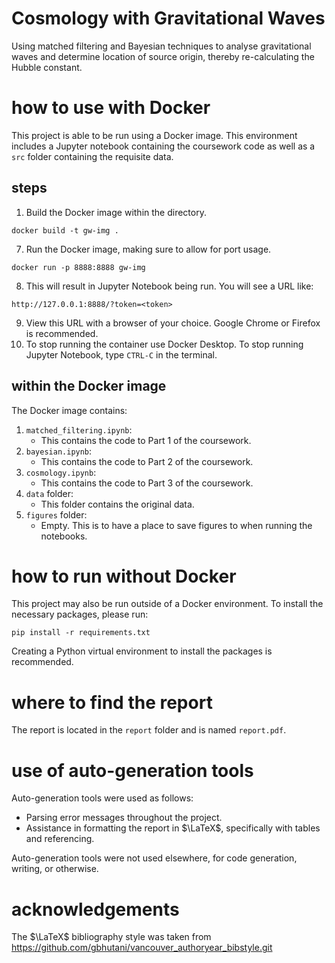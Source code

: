 # Cosmology with Gravitational Waves
Using matched filtering and Bayesian techniques to analyse gravitational waves and determine location of source origin, thereby re-calculating the Hubble constant.

# how to use with Docker
This project is able to be run using a Docker image. This environment includes a Jupyter notebook containing the coursework code as well as a `src` folder containing the requisite data.

## steps

1. Build the Docker image within the directory.
```
docker build -t gw-img .
```
7. Run the Docker image, making sure to allow for port usage.
```
docker run -p 8888:8888 gw-img
```
8. This will result in Jupyter Notebook being run. You will see a URL like:
```
http://127.0.0.1:8888/?token=<token>
```
9. View this URL with a browser of your choice. Google Chrome or Firefox is recommended.
10. To stop running the container use Docker Desktop. To stop running Jupyter Notebook, type `CTRL-C` in the terminal.

## within the Docker image
The Docker image contains:
1. `matched_filtering.ipynb`:
    - This contains the code to Part 1 of the coursework.
2. `bayesian.ipynb`:
    - This contains the code to Part 2 of the coursework.
3. `cosmology.ipynb`:
    - This contains the code to Part 3 of the coursework.
3. `data` folder:
    - This folder contains the original data.
4. `figures` folder:
    - Empty. This is to have a place to save figures to when running the notebooks.
  
# how to run without Docker
This project may also be run outside of a Docker environment. To install the necessary packages, please run:
```
pip install -r requirements.txt
```
Creating a Python virtual environment to install the packages is recommended.

# where to find the report
The report is located in the `report` folder and is named `report.pdf`.

# use of auto-generation tools

Auto-generation tools were used as follows:
- Parsing error messages throughout the project.
- Assistance in formatting the report in $\LaTeX$, specifically with tables and referencing.

Auto-generation tools were not used elsewhere, for code generation, writing, or otherwise.

# acknowledgements

The $\LaTeX$ bibliography style was taken from https://github.com/gbhutani/vancouver_authoryear_bibstyle.git
